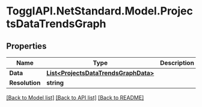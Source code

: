 # TogglAPI.NetStandard.Model.ProjectsDataTrendsGraph
## Properties

Name | Type | Description | Notes
------------ | ------------- | ------------- | -------------
**Data** | [**List&lt;ProjectsDataTrendsGraphData&gt;**](ProjectsDataTrendsGraphData.md) |  | [optional] 
**Resolution** | **string** |  | [optional] 

[[Back to Model list]](../README.md#documentation-for-models) [[Back to API list]](../README.md#documentation-for-api-endpoints) [[Back to README]](../README.md)

